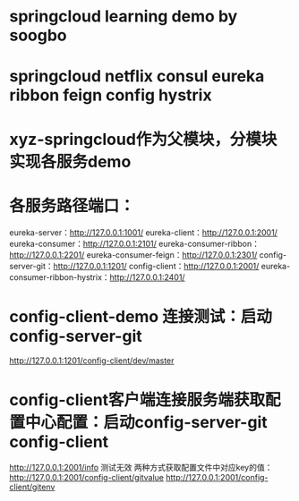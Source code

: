 # springcloud learning demo by soogbo

# springcloud netflix consul eureka ribbon feign config hystrix

# xyz-springcloud作为父模块，分模块实现各服务demo

# 各服务路径端口：
eureka-server：http://127.0.0.1:1001/
eureka-client：http://127.0.0.1:2001/
eureka-consumer：http://127.0.0.1:2101/
eureka-consumer-ribbon：http://127.0.0.1:2201/
eureka-consumer-feign：http://127.0.0.1:2301/
config-server-git：http://127.0.0.1:1201/
config-client：http://127.0.0.1:2001/
eureka-consumer-ribbon-hystrix：http://127.0.0.1:2401/


# config-client-demo 连接测试：启动config-server-git
http://127.0.0.1:1201/config-client/dev/master

# config-client客户端连接服务端获取配置中心配置：启动config-server-git config-client
http://127.0.0.1:2001/info 测试无效
两种方式获取配置文件中对应key的值：
http://127.0.0.1:2001/config-client/gitvalue
http://127.0.0.1:2001/config-client/gitenv
